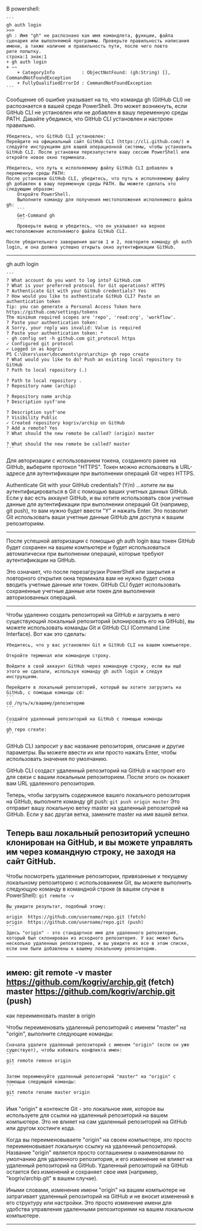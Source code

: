 
В powershell:

    ```
    gh auth login
    >>>
    gh : Имя "gh" не распознано как имя командлета, функции, файла сценария или выполняемой программы. Проверьте правильность написания имени, а также наличие и правильность пути, после чего повто
    рите попытку.
    строка:1 знак:1
    + gh auth login
    + ~~
        + CategoryInfo          : ObjectNotFound: (gh:String) [], CommandNotFoundException
        + FullyQualifiedErrorId : CommandNotFoundException
    ```
Сообщение об ошибке указывает на то, что команда gh (GitHub CLI) не распознается в вашей среде PowerShell. Это может возникнуть, если GitHub CLI не установлен или не добавлен в вашу переменную среды PATH. Давайте убедимся, что GitHub CLI установлен и настроен правильно.

    Убедитесь, что GitHub CLI установлен:
    Перейдите на официальный сайт GitHub CLI (https://cli.github.com/) и следуйте инструкциям для вашей операционной системы, чтобы установить GitHub CLI. После установки перезапустите вашу сессию PowerShell или откройте новое окно терминала.

    Убедитесь, что путь к исполняемому файлу GitHub CLI добавлен в переменную среды PATH:
    После установки GitHub CLI, убедитесь, что путь к исполняемому файлу gh добавлен в вашу переменную среды PATH. Вы можете сделать это следующим образом:
        Откройте PowerShell.
        Выполните команду для получения местоположения исполняемого файла gh:
        ```
        Get-Command gh
        ```
        Проверьте вывод и убедитесь, что он указывает на верное местоположение исполняемого файла GitHub CLI.

    После убедительного завершения шагов 1 и 2, повторите команду gh auth login, и она должна успешно открыть окно аутентификации GitHub.

--------------------------------
gh auth login

    ```
    ? What account do you want to log into? GitHub.com
    ? What is your preferred protocol for Git operations? HTTPS
    ? Authenticate Git with your GitHub credentials? Yes
    ? How would you like to authenticate GitHub CLI? Paste an authentication token
    Tip: you can generate a Personal Access Token here https://github.com/settings/tokens
    The minimum required scopes are 'repo', 'read:org', 'workflow'.
    ? Paste your authentication token:
    X Sorry, your reply was invalid: Value is required
    ? Paste your authentication token: *
    - gh config set -h github.com git_protocol https
    ✓ Configured git protocol
    ✓ Logged in as kogriv
    PS C:\Users\user\documents\pro\archip> gh repo create
    ? What would you like to do? Push an existing local repository to GitHub
    ? Path to local repository (.)

    ? Path to local repository .
    ? Repository name (archip)

    ? Repository name archip
    ? Description sysf'one

    ? Description sysf'one
    ? Visibility Public
    ✓ Created repository kogriv/archip on GitHub
    ? Add a remote? Yes
    ? What should the new remote be called? (origin) master

    ? What should the new remote be called? master
    ```
Для авторизации с использованием токена, созданного ранее на GitHub, выберите протокол "HTTPS". Токен можно использовать в URL-адресе для аутентификации при выполнении операций Git через HTTPS.

Authenticate Git with your GitHub credentials? (Y/n)
...хотите ли вы аутентифицироваться в Git с помощью ваших учетных данных GitHub. Если у вас есть аккаунт GitHub, и вы хотите использовать свои учетные данные для аутентификации при выполнении операций Git (например, git push), то вам нужно будет ввести "Y" и нажать Enter. Это позволит Git использовать ваши учетные данные GitHub для доступа к вашим репозиториям.

----------------------------------

После успешной авторизации с помощью gh auth login ваш токен GitHub будет сохранен на вашем компьютере и будет использоваться автоматически при выполнении операций, которые требуют аутентификации на GitHub.

Это означает, что после перезагрузки PowerShell или закрытия и повторного открытия окна терминала вам не нужно будет снова вводить учетные данные или токен. GitHub CLI будет использовать сохраненные учетные данные или токен для выполнения авторизованных операций.

----------------------------------
Чтобы удаленно создать репозиторий на GitHub и загрузить в него существующий локальный репозиторий (клонировать его на GitHub), вы можете использовать команды Git и GitHub CLI (Command Line Interface). Вот как это сделать:

    Убедитесь, что у вас установлен Git и GitHub CLI на вашем компьютере.

    Откройте терминал или командную строку.

    Войдите в свой аккаунт GitHub через командную строку, если вы ещё этого не сделали, используя команду gh auth login и следуя инструкциям.

    Перейдите в локальный репозиторий, который вы хотите загрузить на GitHub, с помощью команды cd:
    ```
    cd /путь/к/вашему/репозиторию
    ```

    Создайте удаленный репозиторий на GitHub с помощью команды
    ```
    gh repo create:
    ```
GitHub CLI запросит у вас название репозитория, описание и другие параметры. Вы можете ввести их или просто нажать Enter, чтобы использовать значения по умолчанию.

GitHub CLI создаст удаленный репозиторий на GitHub и настроит его для связи с вашим локальным репозиторием. После этого он покажет вам URL удаленного репозитория.

Теперь, чтобы загрузить содержимое вашего локального репозитория на GitHub, выполните команду git push:
    ```
    git push origin master
    ```
    Это отправит вашу локальную ветку master на удаленный репозиторий на GitHub. Если у вас другая ветка, замените master на имя вашей ветки.

Теперь ваш локальный репозиторий успешно клонирован на GitHub, и вы можете управлять им через командную строку, не заходя на сайт GitHub.
-----------------------------

Чтобы посмотреть удаленные репозитории, привязанные к текущему локальному репозиторию с использованием Git, вы можете выполнить следующую команду в командной строке (в вашем случае в PowerShell):
    ```
    git remote -v
    ```

    Вы увидите результат, подобный этому:
    ```
    origin  https://github.com/username/repo.git (fetch)
    origin  https://github.com/username/repo.git (push)
    ```
    Здесь "origin" - это стандартное имя для удаленного репозитория, который был склонирован из исходного репозитория. У вас может быть несколько удаленных репозиториев, и вы увидите их все в этом списке, если они были добавлены к вашему локальному репозиторию.

-----------------------------------

имею:
git remote -v
master  https://github.com/kogriv/archip.git (fetch)
master  https://github.com/kogriv/archip.git (push)
-----
как переименовать master в origin

Чтобы переименовать удаленный репозиторий с именем "master" на "origin", выполните следующие команды:

    Сначала удалите удаленный репозиторий с именем "origin" (если он уже существует), чтобы избежать конфликта имен:
    ```
    git remote remove origin
    ```

    Затем переименуйте удаленный репозиторий "master" на "origin" с помощью следующей команды:
    ```
    git remote rename master origin
    ```

Имя "origin" в контексте Git - это локальное имя, которое вы используете для ссылки на удаленный репозиторий на вашем компьютере. Это не влияет на сам удаленный репозиторий на GitHub или другом хостинге кода.

Когда вы переименовываете "origin" на своем компьютере, это просто переименовывает локальную ссылку на удаленный репозиторий. Название "origin" является просто соглашением о наименовании по умолчанию для удаленного репозитория, и его изменение не влияет на удаленный репозиторий на GitHub. Удаленный репозиторий на GitHub остается без изменений и сохраняет свое имя (например, "kogriv/archip.git" в вашем случае).

Иными словами, изменение имени "origin" на вашем компьютере не затрагивает удаленный репозиторий на GitHub и не вносит изменений в его структуру или настройки. Это просто изменение имени для удобства управления удаленными репозиториями на вашем локальном компьютере.

---------------------------------------------



